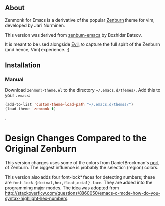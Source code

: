 ## About

Zenmonk for Emacs is a derivative of the popular
[Zenburn](http://slinky.imukuppi.org/zenburnpage/) theme for vim,
developed by Jani Nurminen.

This version was derived from [zenburn-emacs](https://github.com/bbatsov/zenburn-emacs) by Bozhidar Batsov.

It is meant to be used alongside [Evil](https://gitorious.org/evil/pages/Home),
to capture the full spirit of the Zenburn (and hence, Vim) experience. ;)

## Installation

### Manual

Download `zenmonk-theme.el` to the directory `~/.emacs.d/themes/`. Add this to your
`.emacs`:

```lisp
(add-to-list 'custom-theme-load-path "~/.emacs.d/themes/")
(load-theme 'zenmonk t)
```
.

# Design Changes Compared to the Original Zenburn

This version changes uses some of the colors from Daniel Brockman's
[port](github.com/dbrock/zenburn-el) of Zenburn. The biggest influence is
probably the selection (region) colors.

This version also adds four font-lock* faces for detecting numbers; these are `font-lock-{decimal,hex,float,octal}-face`.
They are added into the programming major modes.
The idea was adopted from http://stackoverflow.com/questions/8860050/emacs-c-mode-how-do-you-syntax-highlight-hex-numbers.
